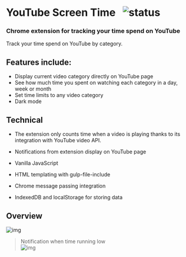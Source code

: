 # YouTube Screen Time &nbsp; <img src="https://img.shields.io/badge/status-inprogress-yellow" alt="status">

### Chrome extension for tracking your time spend on YouTube

Track your time spend on YouTube by category.

## Features include:

- Display current video category directly on YouTube page
- See how much time you spent on watching each category in a day, week or month
- Set time limits to any video category
- Dark mode

## Technical

- The extension only counts time when a video is playing thanks to its integration with YouTube video API.
- Notifications from extension display on YouTube page

- Vanilla JavaScript
- HTML templating with gulp-file-include
- Chrome message passing integration
- IndexedDB and localStorage for storing data

## Overview

<img src="https://drive.google.com/uc?export=view&id=1dcGOetUsZLVPqS1OkCz0PgaQ8VKBZrkq" alt="img"> <br />

> Notification when time running low<br /> <img src="https://drive.google.com/uc?export=view&id=11UJ0v-CQEni3hNb48Okhz4fZ-Uqs3gUI" alt="img">
